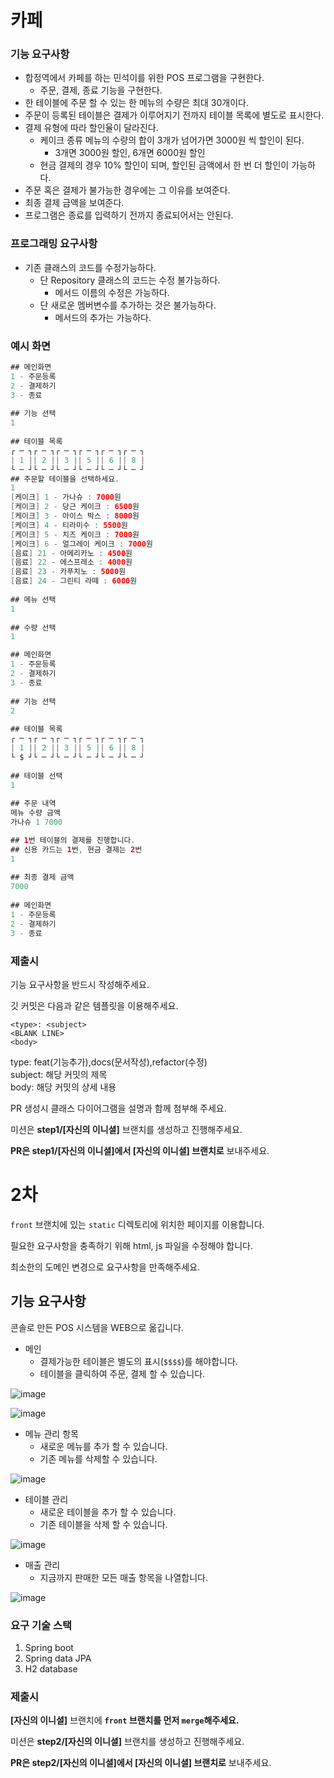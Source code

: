 # 카페 

### 기능 요구사항

- 합정역에서 카페를 하는 민석이를 위한 POS 프로그램을 구현한다.
  - 주문, 결제, 종료 기능을 구현한다.
- 한 테이블에 주문 할 수 있는 한 메뉴의 수량은 최대 30개이다.
- 주문이 등록된 테이블은 결제가 이루어지기 전까지 테이블 목록에 별도로 표시한다.
- 결제 유형에 따라 할인율이 달라진다.
  - 케이크 종류 메뉴의 수량의 합이 3개가 넘어가면  3000원 씩 할인이 된다.
    - 3개면 3000원 할인, 6개면 6000원 할인
  - 현금 결제의 경우 10% 할인이 되며, 할인된 금액에서 한 번 더 할인이 가능하다.
- 주문 혹은 결제가 불가능한 경우에는 그 이유를 보여준다.
- 최종 결제 금액을 보여준다.
- 프로그램은 종료를 입력하기 전까지 종료되어서는 안된다.

### 프로그래밍 요구사항

- 기존 클래스의 코드를 수정가능하다.
  - 단 Repository 클래스의 코드는 수정 불가능하다.
    - 메서드 이름의 수정은 가능하다.
  - 단 새로운 멤버변수를 추가하는 것은 불가능하다.
    - 메서드의 추가는 가능하다.

### 예시 화면

```java
## 메인화면
1 - 주문등록
2 - 결제하기
3 - 종료
  
## 기능 선택
1
  
## 테이블 목록
┌ ─ ┐┌ ─ ┐┌ ─ ┐┌ ─ ┐┌ ─ ┐┌ ─ ┐
| 1 || 2 || 3 || 5 || 6 || 8 |
└ ─ ┘└ ─ ┘└ ─ ┘└ ─ ┘└ ─ ┘└ ─ ┘
## 주문할 테이블을 선택하세요.
1
[케이크] 1 - 가나슈 : 7000원
[케이크] 2 - 당근 케이크 : 6500원
[케이크] 3 - 아이스 박스 : 8000원
[케이크] 4 - 티라미수 : 5500원
[케이크] 5 - 치즈 케이크 : 7000원
[케이크] 6 - 얼그레이 케이크 : 7000원
[음료] 21 - 아메리카노 : 4500원
[음료] 22 - 에스프레소 : 4000원
[음료] 23 - 카푸치노 : 5000원
[음료] 24 - 그린티 라떼 : 6000원
  
## 메뉴 선택
1
  
## 수량 선택
1

## 메인화면
1 - 주문등록
2 - 결제하기
3 - 종료
  
## 기능 선택
2
  
## 테이블 목록
┌ ─ ┐┌ ─ ┐┌ ─ ┐┌ ─ ┐┌ ─ ┐┌ ─ ┐
| 1 || 2 || 3 || 5 || 6 || 8 |
└ $ ┘└ ─ ┘└ ─ ┘└ ─ ┘└ ─ ┘└ ─ ┘
  
## 테이블 선택
1
  
## 주문 내역
메뉴 수량 금액
가나슈 1 7000

## 1번 테이블의 결제를 진행합니다. 
## 신용 카드는 1번, 현금 결제는 2번 
1
  
## 최종 결제 금액
7000
  
## 메인화면
1 - 주문등록
2 - 결제하기
3 - 종료
```



### 제출시

기능 요구사항을 반드시 작성해주세요.

깃 커밋은 다음과 같은 템플릿을 이용해주세요.
```
<type>: <subject>
<BLANK LINE>
<body>
```
type: feat(기능추가),docs(문서작성),refactor(수정)  
subject: 해당 커밋의 제목  
body: 해당 커밋의 상세 내용  

PR 생성시 클래스 다이어그램을 설명과 함께 첨부해 주세요.

미션은 **step1/[자신의 이니셜]** 브랜치를 생성하고 진행해주세요.

**PR은 step1/[자신의 이니셜]에서 [자신의 이니셜] 브랜치로** 보내주세요.



# 2차

`front` 브랜치에 있는 `static` 디렉토리에 위치한 페이지를 이용합니다.

필요한 요구사항을 충족하기 위해 html, js 파일을 수정해야 합니다.

최소한의 도메인 변경으로 요구사항을 만족해주세요.

## 기능 요구사항

콘솔로 만든 POS 시스템을 WEB으로 옮깁니다.

- 메인
  - 결제가능한 테이블은 별도의 표시(`$$$$`)를 해야합니다.
  - 테이블을 클릭하여 주문, 결제 할 수 있습니다.

![image](https://user-images.githubusercontent.com/13347548/87826171-5d67b400-c8b3-11ea-9459-1036618206d7.png)

![image](https://user-images.githubusercontent.com/13347548/87826327-a91a5d80-c8b3-11ea-82ff-f8b1297f5ca3.png)

- 메뉴 관리 항목
  - 새로운 메뉴를 추가 할 수 있습니다.
  - 기존 메뉴를 삭제할 수 있습니다.

![image](https://user-images.githubusercontent.com/13347548/87855695-dcf98f80-c954-11ea-92cb-84ac5a3de393.png)

- 테이블 관리
  - 새로운 테이블을 추가 할 수 있습니다.
  - 기존 테이블을 삭제 할 수 있습니다.

![image](https://user-images.githubusercontent.com/13347548/87826266-88520800-c8b3-11ea-926d-12ee492ecf7f.png)

- 매출 관리
  - 지금까지 판매한 모든 매출 항목을 나열합니다.

![image](https://user-images.githubusercontent.com/13347548/87826286-92740680-c8b3-11ea-99b4-f4b3d53238ea.png)

### 요구 기술 스택

1. Spring boot
2. Spring data JPA
3. H2 database

### 제출시

**[자신의 이니셜]** 브랜치에 **`front` 브랜치를 먼저 `merge`해주세요.**

미션은 **step2/[자신의 이니셜]** 브랜치를 생성하고 진행해주세요.

**PR은 step2/[자신의 이니셜]에서 [자신의 이니셜] 브랜치로** 보내주세요.



